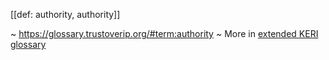 [[def: authority, authority]]

~ https://glossary.trustoverip.org/#term:authority
~ More in <a href="https://weboftrust.github.io/WOT-terms/docs/glossary/authority">extended KERI glossary</a>
